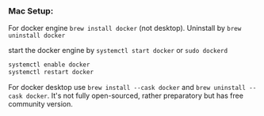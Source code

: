 ### Mac Setup:
For docker engine `brew install docker` (not desktop). Uninstall by `brew uninstall docker`

start the docker engine by `systemctl start docker` or `sudo dockerd`
```sh
systemctl enable docker
systemctl restart docker
```

For docker desktop use `brew install --cask docker` and `brew uninstall --cask docker`. It's not fully open-sourced, rather preparatory but has free community version.